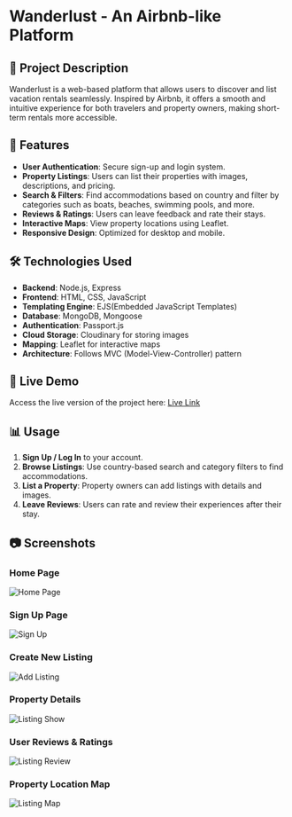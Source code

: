 # Wanderlust - An Airbnb-like Platform

## 📌 Project Description
Wanderlust is a web-based platform that allows users to discover and list vacation rentals seamlessly. Inspired by Airbnb, it offers a smooth and intuitive experience for both travelers and property owners, making short-term rentals more accessible.

## 🚀 Features
- **User Authentication**: Secure sign-up and login system.
- **Property Listings**: Users can list their properties with images, descriptions, and pricing.
- **Search & Filters**: Find accommodations based on country and filter by categories such as boats, beaches, swimming pools, and more.
- **Reviews & Ratings**: Users can leave feedback and rate their stays.
- **Interactive Maps**: View property locations using Leaflet.
- **Responsive Design**: Optimized for desktop and mobile.

## 🛠️ Technologies Used
- **Backend**: Node.js, Express
- **Frontend**: HTML, CSS, JavaScript
- **Templating Engine**: EJS(Embedded JavaScript Templates)
- **Database**: MongoDB, Mongoose
- **Authentication**: Passport.js
- **Cloud Storage**: Cloudinary for storing images
- **Mapping**: Leaflet for interactive maps
- **Architecture**: Follows MVC (Model-View-Controller) pattern

## 🔗 Live Demo
Access the live version of the project here: [Live Link](https://wanderlust-szse.onrender.com)

## 📊 Usage
1. **Sign Up / Log In** to your account.
2. **Browse Listings**: Use country-based search and category filters to find accommodations.
3. **List a Property**: Property owners can add listings with details and images.
4. **Leave Reviews**: Users can rate and review their experiences after their stay.

## 📷 Screenshots
### Home Page
![Home Page](https://res.cloudinary.com/dihr1fbtg/image/upload/v1742148779/Home_page_vav6b3.jpg)

### Sign Up Page
![Sign Up](https://res.cloudinary.com/dihr1fbtg/image/upload/v1742148779/Signup_buosff.jpg)

### Create New Listing
![Add Listing](https://res.cloudinary.com/dihr1fbtg/image/upload/v1742148779/Newlisting_a0p215.jpg)

### Property Details
![Listing Show](https://res.cloudinary.com/dihr1fbtg/image/upload/v1742148779/showpage_qkvzb1.jpg)

### User Reviews & Ratings
![Listing Review](https://res.cloudinary.com/dihr1fbtg/image/upload/v1742148779/Review_page_qzu9vy.jpg)

### Property Location Map
![Listing Map](https://res.cloudinary.com/dihr1fbtg/image/upload/v1742148779/map_xukvwx.jpg)
